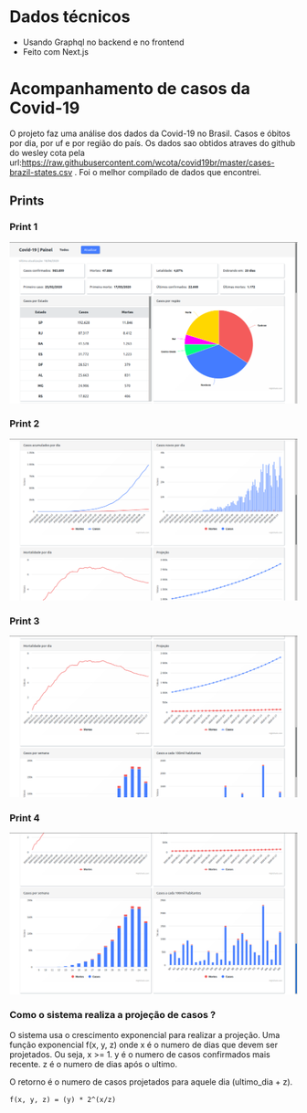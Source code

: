 # Dados técnicos

- Usando Graphql no backend e no frontend
- Feito com Next.js

# Acompanhamento de casos da Covid-19

O projeto faz uma análise dos dados da Covid-19 no Brasil. Casos e óbitos por dia, por uf e por região do país.
Os dados sao obtidos atraves do github do wesley cota pela url:https://raw.githubusercontent.com/wcota/covid19br/master/cases-brazil-states.csv .
Foi o melhor compilado de dados que encontrei.

## Prints

### Print 1

![print1](https://github.com/eduardozampiere/covid-graphql/blob/master/prints/home1.png)

### Print 2

![print2](https://github.com/eduardozampiere/covid-graphql/blob/master/prints/home2.png)

### Print 3

![print3](https://github.com/eduardozampiere/covid-graphql/blob/master/prints/home3.png)

### Print 4

![print4](https://github.com/eduardozampiere/covid-graphql/blob/master/prints/home4.png)

### Como o sistema realiza a projeção de casos ?

O sistema usa o crescimento exponencial para realizar a projeção.
Uma função exponencial f(x, y, z)
onde x é o numero de dias que devem ser projetados. Ou seja, x >= 1.
y é o numero de casos confirmados mais recente.
z é o numero de dias após o ultimo.

O retorno é o numero de casos projetados para aquele dia (ultimo_dia + z).

```
f(x, y, z) = (y) * 2^(x/z)
```
